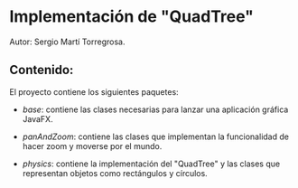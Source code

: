 # Implementación de "QuadTree"

Autor: Sergio Martí Torregrosa.

## Contenido:

El proyecto contiene los siguientes paquetes:

- *base*: contiene las clases necesarias para lanzar una aplicación gráfica JavaFX.

- *panAndZoom*: contiene las clases que implementan la funcionalidad de hacer zoom y moverse por el mundo.

- *physics*: contiene la implementación del "QuadTree" y las clases que representan objetos como rectángulos y círculos.